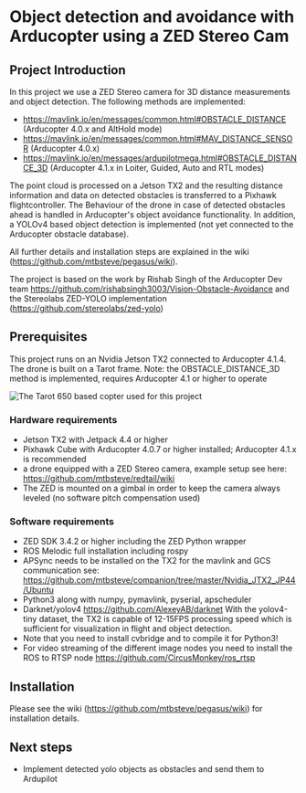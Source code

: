 # Object detection and avoidance with Arducopter using a ZED Stereo Cam 
## Project Introduction
In this project we use a ZED Stereo camera for 3D distance measurements and object detection. The following methods are implemented:
- https://mavlink.io/en/messages/common.html#OBSTACLE_DISTANCE (Arducopter 4.0.x and AltHold mode)
- https://mavlink.io/en/messages/common.html#MAV_DISTANCE_SENSOR (Arducopter 4.0.x)
- https://mavlink.io/en/messages/ardupilotmega.html#OBSTACLE_DISTANCE_3D (Arducopter 4.1.x in Loiter, Guided, Auto and RTL modes)

The point cloud is processed on a Jetson TX2 and the resulting distance information and data on detected obstacles is transferred to a Pixhawk flightcontroller. The Behaviour of the drone in case of detected obstacles ahead is handled in Arducopter's object avoidance functionality. In addition, a YOLOv4 based object detection is implemented (not yet connected to the Arducopter obstacle database).

All further details and installation steps are explained in the wiki (https://github.com/mtbsteve/pegasus/wiki).

The project is based on the work by Rishab Singh of the Arducopter Dev team https://github.com/rishabsingh3003/Vision-Obstacle-Avoidance and the Stereolabs ZED-YOLO implementation (https://github.com/stereolabs/zed-yolo)

## Prerequisites 
This project runs on an Nvidia Jetson TX2 connected to Arducopter 4.1.4. The drone is built on a Tarot frame.
Note: the OBSTACLE_DISTANCE_3D method is implemented, requires Arducopter 4.1 or higher to operate

![The Tarot 650 based copter used for this project](https://github.com/mtbsteve/redtail/blob/master/tools/images/image4.jpeg)

### Hardware requirements
- Jetson TX2 with Jetpack 4.4 or higher
- Pixhawk Cube with Arducopter 4.0.7 or higher installed; Arducopter 4.1.x is recommended
- a drone equipped with a ZED Stereo camera, example setup see here: https://github.com/mtbsteve/redtail/wiki
- The ZED is mounted on a gimbal in order to keep the camera always leveled (no software pitch compensation used)

### Software requirements
- ZED SDK 3.4.2 or higher including the ZED Python wrapper
- ROS Melodic full installation including rospy 
- APSync needs to be installed on the TX2 for the mavlink and GCS communication see: https://github.com/mtbsteve/companion/tree/master/Nvidia_JTX2_JP44/Ubuntu
- Python3 along with numpy, pymavlink, pyserial, apscheduler
- Darknet/yolov4 https://github.com/AlexeyAB/darknet With the yolov4-tiny dataset, the TX2 is capable of 12-15FPS processing speed which is sufficient for visualization in flight and object detection.
- Note that you need to install cvbridge and to compile it for Python3!
- For video streaming of the different image nodes you need to install the ROS to RTSP node https://github.com/CircusMonkey/ros_rtsp

## Installation

Please see the wiki (https://github.com/mtbsteve/pegasus/wiki) for installation details.

## Next steps
- Implement detected yolo objects as obstacles and send them to Ardupilot
